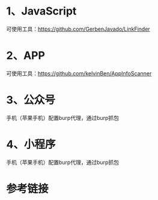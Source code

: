 # 1、JavaScript
可使用工具：https://github.com/GerbenJavado/LinkFinder  

# 2、APP
可使用工具：https://github.com/kelvinBen/AppInfoScanner  

# 3、公众号
手机（苹果手机）配置burp代理，通过burp抓包  

# 4、小程序
手机（苹果手机）配置burp代理，通过burp抓包  

# 参考链接
